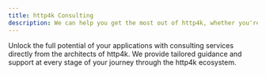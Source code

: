 ```yaml
---
title: http4k Consulting
description: We can help you get the most out of http4k, whether you're just starting out or looking to scale up.
---
```


Unlock the full potential of your applications with consulting services directly from the architects of http4k. We provide tailored guidance and support at every stage of your journey through the http4k ecosystem.

